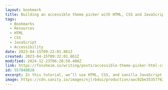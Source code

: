 ```yaml
---
layout: bookmark
title: Building an accessible theme picker with HTML, CSS and JavaScript. by Sarah L. Fossheim
tags:
  - Bookmarks
  - Resources
  - HTML
  - CSS
  - JavaScript
  - Accessibility
date: 2023-04-15T09:22:01.861Z
created: 2023-04-15T09:22:01.861Z
modified: 2024-12-23T06:28:58.408Z
link: https://fossheim.io/writing/posts/accessible-theme-picker-html-css-js/
id: 557848828
excerpt: In this tutorial, we’ll use HTML, CSS, and vanilla JavaScript to add an accessible theme picker component to a website.
image: https://cdn.sanity.io/images/njlrbdui/production/aac92be353577628a07b9b506e8006a16786ebe0-2400x1350.png?w=1600
---
```

